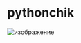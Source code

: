 # pythonchik 
![изображение](https://github.com/user-attachments/assets/6569d8ed-c4d4-47e6-9e38-5fc3af219fb0)
